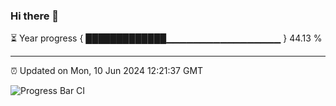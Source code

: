 ### Hi there 👋

⏳ Year progress { █████████████▁▁▁▁▁▁▁▁▁▁▁▁▁▁▁▁▁ } 44.13 %

---

⏰ Updated on Mon, 10 Jun 2024 12:21:37 GMT

![Progress Bar CI](https://github.com/liununu/liununu/workflows/Progress%20Bar%20CI/badge.svg)

